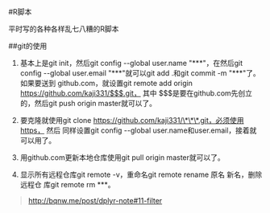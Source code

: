#R脚本

平时写的各种各样乱七八糟的R脚本

##git的使用
1. 基本上是git init，然后git config --global user.name "\*\*\*"，在然后git config 
--global user.email "\*\*\*"就可以git add .和git commit -m "\*\*\*"了。如果要送到
github.com，就设置git remote add origin https://github.com/kaji331/$$$.git， 其中
$$$是要在github.com先创立的，然后git push origin master就可以了。

2. 要克隆就使用git clone https://github.com/kaji331/\*\*\*.git，必须使用https， 然后
同样设置git config --global user.name和user.email，接着就可以用了。

3. 用github.com更新本地仓库使用git pull origin master就可以了。

4. 显示所有远程仓库git remote -v，重命名git remote rename 原名 新名，删除远程仓
库git remote rm \*\*\*。

> http://bqnw.me/post/dplyr-note#11-filter
